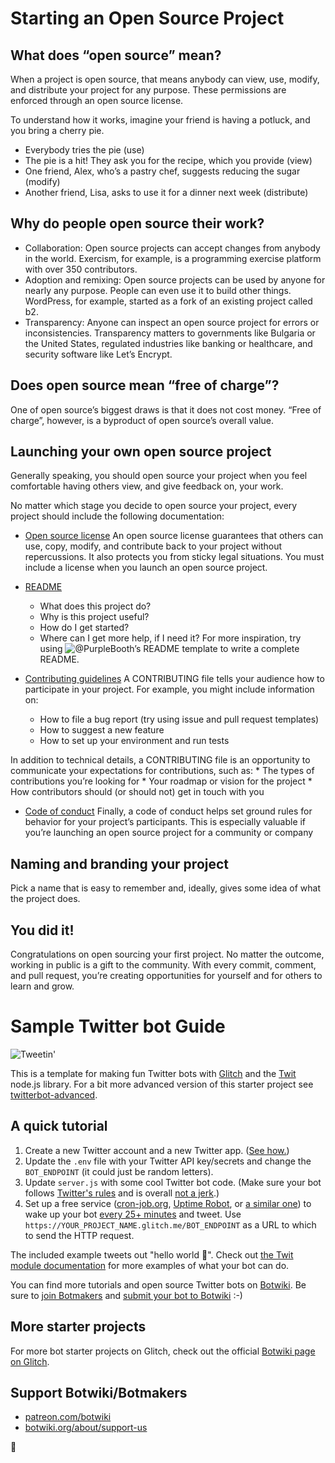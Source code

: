 # Starting an Open Source Project

## What does “open source” mean?
When a project is open source, that means anybody can view, use, modify, and distribute your project for any purpose. These permissions are enforced through an open source license.

To understand how it works, imagine your friend is having a potluck, and you bring a cherry pie.
* Everybody tries the pie (use)
* The pie is a hit! They ask you for the recipe, which you provide (view)
* One friend, Alex, who’s a pastry chef, suggests reducing the sugar (modify)
* Another friend, Lisa, asks to use it for a dinner next week (distribute)

## Why do people open source their work?
* Collaboration: Open source projects can accept changes from anybody in the world. Exercism, for example, is a programming exercise platform with over 350 contributors.
* Adoption and remixing: Open source projects can be used by anyone for nearly any purpose. People can even use it to build other things. WordPress, for example, started as a fork of an existing project called b2.
* Transparency: Anyone can inspect an open source project for errors or inconsistencies. Transparency matters to governments like Bulgaria or the United States, regulated industries like banking or healthcare, and security software like Let’s Encrypt.

## Does open source mean “free of charge”?
One of open source’s biggest draws is that it does not cost money. “Free of charge”, however, is a byproduct of open source’s overall value.

## Launching your own open source project
Generally speaking, you should open source your project when you feel comfortable having others view, and give feedback on, your work.

No matter which stage you decide to open source your project, every project should include the following documentation:

* [Open source license](https://help.github.com/articles/licensing-a-repository/)
An open source license guarantees that others can use, copy, modify, and contribute back to your project without repercussions. It also protects you from sticky legal situations. You must include a license when you launch an open source project.
  
* [README](https://help.github.com/articles/create-a-repo/#commit-your-first-change)
  * What does this project do?
  * Why is this project useful?
  * How do I get started?
  * Where can I get more help, if I need it?
For more inspiration, try using ![@PurpleBooth’s](https://gist.github.com/PurpleBooth/109311bb0361f32d87a2) README template to write a complete README.

* [Contributing guidelines](https://help.github.com/articles/setting-guidelines-for-repository-contributors/)
A CONTRIBUTING file tells your audience how to participate in your project. For example, you might include information on:
    * How to file a bug report (try using issue and pull request templates)
    * How to suggest a new feature
    * How to set up your environment and run tests
    
In addition to technical details, a CONTRIBUTING file is an opportunity to communicate your expectations for contributions, such as:
    * The types of contributions you’re looking for
    * Your roadmap or vision for the project
    * How contributors should (or should not) get in touch with you
    
* [Code of conduct](https://github.com/FOSS-UCSC/FossCody-1.0/edit/master/Sample_Project_Guide.md)
Finally, a code of conduct helps set ground rules for behavior for your project’s participants. This is especially valuable if you’re launching an open source project for a community or company

## Naming and branding your project
Pick a name that is easy to remember and, ideally, gives some idea of what the project does.

## You did it!
Congratulations on open sourcing your first project. No matter the outcome, working in public is a gift to the community. With every commit, comment, and pull request, you’re creating opportunities for yourself and for others to learn and grow.


Sample Twitter bot Guide 
===================================

![Tweetin'](https://cdn.gomix.com/4032b241-bff8-473e-aa6b-eb0c92a4bd06%2Ftweeting.gif)

This is a template for making fun Twitter bots with [Glitch](https://glitch.com/) and the [Twit](https://github.com/ttezel/twit) node.js library. For a bit more advanced version of this starter project see [twitterbot-advanced](https://glitch.com/edit/#!/twitterbot-advanced).

## A quick tutorial

1. Create a new Twitter account and a new Twitter app. ([See how.](https://botwiki.org/tutorials/how-to-create-a-twitter-app/))
2. Update the `.env` file with your Twitter API key/secrets and change the `BOT_ENDPOINT` (it could just be random letters).
3. Update `server.js` with some cool Twitter bot code. (Make sure your bot follows [Twitter's rules](https://support.twitter.com/articles/18311-the-twitter-rules) and is overall [not a jerk](https://botwiki.org/articles/essays/).)
4. Set up a free service ([cron-job.org](https://cron-job.org/en/), [Uptime Robot](https://uptimerobot.com/), or [a similar one](https://www.google.com/search?q=free+web+cron)) to wake up your bot [every 25+ minutes](https://support.glitch.com/t/a-simple-twitter-bot-template/747/16) and tweet. Use `https://YOUR_PROJECT_NAME.glitch.me/BOT_ENDPOINT` as a URL to which to send the HTTP request.

The included example tweets out "hello world 👋". Check out [the Twit module documentation](https://github.com/ttezel/twit) for more examples of what your bot can do.

You can find more tutorials and open source Twitter bots on [Botwiki](https://botwiki.org). Be sure to [join Botmakers](https://botmakers.org/) and [submit your bot to Botwiki](https://botwiki.org/submit-your-bot) :-)

## More starter projects

For more bot starter projects on Glitch, check out the official [Botwiki page on Glitch](https://glitch.com/botwiki).

## Support Botwiki/Botmakers

- [patreon.com/botwiki](https://patreon.com/botwiki)
- [botwiki.org/about/support-us](https://botwiki.org/about/support-us)

🙇

